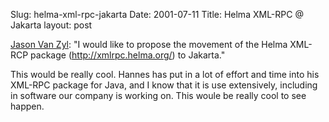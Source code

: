 Slug: helma-xml-rpc-jakarta
Date: 2001-07-11
Title: Helma XML-RPC @ Jakarta
layout: post

<a href="http://www.mail-archive.com/general%40jakarta.apache.org/msg01471.html">Jason Van Zyl</a>: &quot;I would like to propose the movement of the Helma XML-RCP package (http://xmlrpc.helma.org/) to Jakarta.&quot;<p>

This would be really cool. Hannes has put in a lot of effort and time into his XML-RPC package for Java, and I know that it is use extensively, including in software our company is working on. This woule be really cool to see happen.</p>
